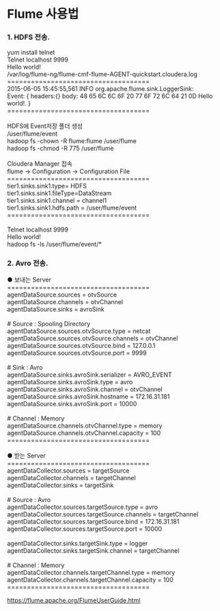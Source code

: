 # Flume 사용법

### 1. HDFS 전송.
yum install telnet</br>
Telnet localhost 9999</br>
Hello world!</br>
/var/log/flume-ng/﻿flume-cmf-flume-AGENT-quickstart.cloudera.log</br>
====================================</br>
﻿2015-06-05 15:45:55,561 INFO org.apache.flume.sink.LoggerSink: </br>
Event: { headers:{} body: 48 65 6C 6C 6F 20 77 6F 72 6C 64 21 0D Hello world!. }</br>
====================================</br>
</br>
HDFS에 Event저장 폴더 생성</br>
/user/flume/event</br>
hadoop fs -chown -R flume:flume /user/flume</br>
hadoop fs -chmod -R 775 /user/flume</br>
</br>
Cloudera Manager 접속</br>
flume ->  Configuration -> Configuration File</br>
====================================</br>
tier1.sinks.sink1.type= HDFS</br>
tier1.sinks.sink1.fileType=DataStream</br>
tier1.sinks.sink1.channel      = channel1</br>
tier1.sinks.sink1.hdfs.path = /user/flume/event</br>
====================================</br>
</br>
Telnet localhost 9999</br>
Hello world!</br>
hadoop fs -ls /user/flume/event/*</br>

### 2. Avro 전송.
● 보내는 Server</br>
====================================</br>
agentDataSource.sources = otvSource</br>
agentDataSource.channels = otvChannel</br>
agentDataSource.sinks = avroSink</br>
</br> 
\# Source : Spooling Directory</br>
agentDataSource.sources.otvSource.type = netcat</br>
agentDataSource.sources.otvSource.channels = otvChannel</br>
agentDataSource.sources.otvSource.bind     = 127.0.0.1</br>
agentDataSource.sources.otvSource.port     = 9999</br>
</br> 
\# Sink : Avro</br>
agentDataSource.sinks.avroSink.serializer = AVRO_EVENT</br>
agentDataSource.sinks.avroSink.type = avro</br>
agentDataSource.sinks.avroSink.channel = otvChannel</br>
agentDataSource.sinks.avroSink.hostname = 172.16.31.181</br>
agentDataSource.sinks.avroSink.port = 10000</br>
</br> 
\# Channel : Memory</br>
agentDataSource.channels.otvChannel.type = memory</br>
agentDataSource.channels.otvChannel.capacity = 100</br>
====================================</br>
</br>
● 받는 Server</br>
====================================</br>
agentDataCollector.sources = targetSource</br>
agentDataCollector.channels = targetChannel</br>
agentDataCollector.sinks = targetSink</br>
</br>
\# Source : Avro</br>
agentDataCollector.sources.targetSource.type = avro</br>
agentDataCollector.sources.targetSource.channels = targetChannel</br>
agentDataCollector.sources.targetSource.bind = 172.16.31.181</br>
agentDataCollector.sources.targetSource.port = 10000</br>
</br>
agentDataCollector.sinks.targetSink.type         = logger</br>
agentDataCollector.sinks.targetSink.channel      = targetChannel</br>
</br>
\# Channel : Memory</br>
agentDataCollector.channels.targetChannel.type = memory</br>
agentDataCollector.channels.targetChannel.capacity = 100</br>
====================================</br>


https://flume.apache.org/FlumeUserGuide.html</br>
